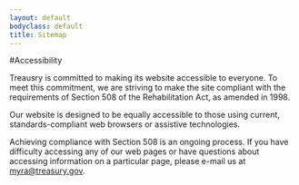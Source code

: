 ```yaml
---
layout: default
bodyclass: default
title: Sitemap
---
```


#Accessibility

Treausry is committed to making its website accessible to everyone. To meet this commitment, we are striving to make the site compliant with the requirements of Section 508 of the Rehabilitation Act, as amended in 1998.

Our website is designed to be equally accessible to those using current, standards-compliant web browsers or assistive technologies.

Achieving compliance with Section 508 is an ongoing process. If you have difficulty accessing any of our web pages or have questions about accessing information on a particular page, please e-mail us at <a href="mailto:myra@treasury.gov">myra@treasury.gov</a>.
